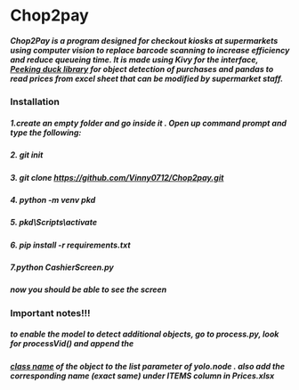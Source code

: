 # Chop2pay

##### Chop2Pay is a program designed for checkout kiosks at supermarkets using computer vision to replace barcode scanning to increase efficiency and reduce queueing time. It is made using Kivy for the interface, [Peeking duck library](https://peekingduck.readthedocs.io/en/stable/) for object detection of purchases and pandas to read prices from excel sheet that can be modified by supermarket staff.




### Installation

##### 1.create an empty folder and go inside it . Open up command prompt and type the following:
##### 2. git init
##### 3. git clone https://github.com/Vinny0712/Chop2pay.git
##### 4. python -m venv pkd
##### 5. pkd\Scripts\activate
##### 6. pip install -r requirements.txt
##### 7.python CashierScreen.py 

##### now you should be able to see the screen

### Important notes!!!

##### to enable the model to detect additional objects, go to process.py, look for processVid() and append the 
##### [class name](https://peekingduck.readthedocs.io/en/stable/resources/01a_object_detection.html#general-object-detection-ids) of the object to the list parameter of yolo.node . also add the corresponding name (exact same) under ITEMS column in Prices.xlsx

